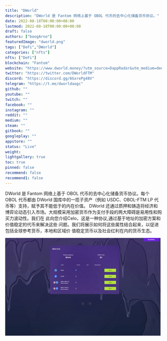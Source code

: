 ```yaml
---
title: "DWorld"
description: "DWorld 是 Fantom 网络上基于 OBOL 代币的去中心化储备货币协议。"
date: 2022-08-18T00:00:00+08:00
lastmod: 2022-08-18T00:00:00+08:00
draft: false
authors: ["boogArno"]
featuredImage: "dworld.png"
tags: ["DeFi","DWorld"]
categories: ["nfts"]
nfts: ["DeFi"]
blockchain: "Fantom"
website: "https://www.dworld.money/?utm_source=DappRadar&utm_medium=deeplink&utm_campaign=visit-website"
twitter: "https://twitter.com/DWorldFTM"
discord: "https://discord.gg/6GxrePg48V"
telegram: "https://t.me/dworldaogc"
github: ""
youtube: ""
twitch: ""
facebook: ""
instagram: ""
reddit: ""
medium: ""
steam: ""
gitbook: ""
googleplay: ""
appstore: ""
status: "Live"
weight: 
lightgallery: true
toc: true
pinned: false
recommend: false
recommend1: false
---
```

DWorld 是 Fantom 网络上基于 OBOL 代币的去中心化储备货币协议。每个 OBOL 代币都由 DWorld 国库中的一揽子资产（例如 USDC、OBOL-FTM LP 代币等）支持，赋予其不能低于的内在价值。 DWorld 还通过质押和铸造将经济和博弈论动态引入市场。大规模采用加密货币作为支付手段的两大障碍是易用性和购买力波动性。我们在 此向您介绍Celo，这是一种协议,通过基于地址的加密方案和价值稳定的代币来解决这些 问题。我们将展示如何将这些属性结合起来，以促进包括全球参考货币，本地和区域价 值稳定货币以及社会红利在内的货币生态。

![dworld-dapp-defi-fantom-image1-500x315_2bb77f5cb5a99f08f6bbddfc7d0d6bac](dworld-dapp-defi-fantom-image1-500x315_2bb77f5cb5a99f08f6bbddfc7d0d6bac.png)